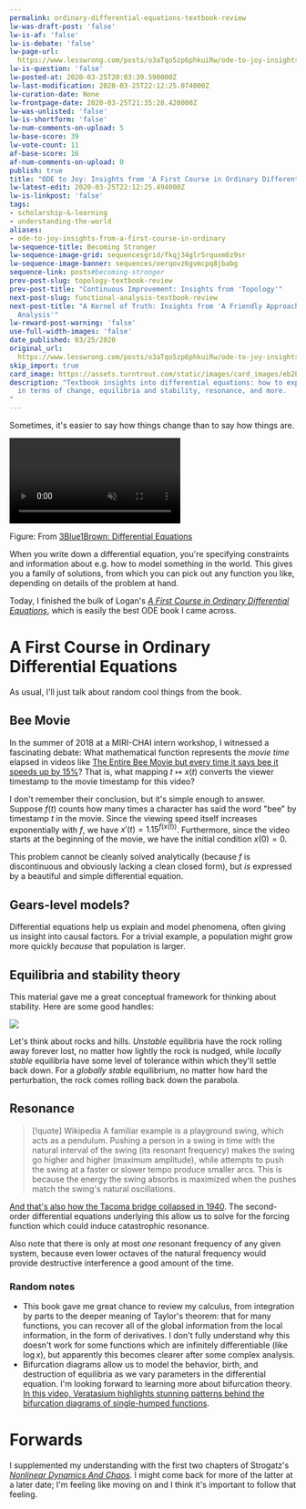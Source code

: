 ```yaml
---
permalink: ordinary-differential-equations-textbook-review
lw-was-draft-post: 'false'
lw-is-af: 'false'
lw-is-debate: 'false'
lw-page-url: 
  https://www.lesswrong.com/posts/o3aTqo5zp6phkuiRw/ode-to-joy-insights-from-a-first-course-in-ordinary
lw-is-question: 'false'
lw-posted-at: 2020-03-25T20:03:39.590000Z
lw-last-modification: 2020-03-25T22:12:25.074000Z
lw-curation-date: None
lw-frontpage-date: 2020-03-25T21:35:28.420000Z
lw-was-unlisted: 'false'
lw-is-shortform: 'false'
lw-num-comments-on-upload: 5
lw-base-score: 39
lw-vote-count: 11
af-base-score: 16
af-num-comments-on-upload: 0
publish: true
title: "ODE to Joy: Insights from 'A First Course in Ordinary Differential Equations'"
lw-latest-edit: 2020-03-25T22:12:25.494000Z
lw-is-linkpost: 'false'
tags:
- scholarship-&-learning
- understanding-the-world
aliases:
- ode-to-joy-insights-from-a-first-course-in-ordinary
lw-sequence-title: Becoming Stronger
lw-sequence-image-grid: sequencesgrid/fkqj34glr5rquxm6z9sr
lw-sequence-image-banner: sequences/oerqovz6gvmcpq8jbabg
sequence-link: posts#becoming-stronger
prev-post-slug: topology-textbook-review
prev-post-title: "Continuous Improvement: Insights from 'Topology'"
next-post-slug: functional-analysis-textbook-review
next-post-title: "A Kernel of Truth: Insights from 'A Friendly Approach to Functional
  Analysis'"
lw-reward-post-warning: 'false'
use-full-width-images: 'false'
date_published: 03/25/2020
original_url: 
  https://www.lesswrong.com/posts/o3aTqo5zp6phkuiRw/ode-to-joy-insights-from-a-first-course-in-ordinary
skip_import: true
card_image: https://assets.turntrout.com/static/images/card_images/eb2E5Eg.png
description: "Textbook insights into differential equations: how to express systems
  in terms of change, equilibria and stability, resonance, and more. 
"
---
```


Sometimes, it's easier to say how things change than to say how things are.

<video autoplay loop muted playsinline src="https://assets.turntrout.com/static/images/posts/WCYZkZ4.mp4" type="video/mp4"><source src="https://assets.turntrout.com/static/images/posts/WCYZkZ4.mp4" type="video/mp4"></video>

Figure: From [3Blue1Brown: Differential Equations](https://www.youtube.com/watch?v=p_di4Zn4wz4)

When you write down a differential equation, you're specifying constraints and information about e.g. how to model something in the world. This gives you a family of solutions, from which you can pick out any function you like, depending on details of the problem at hand.

Today, I finished the bulk of Logan's [_A First Course in Ordinary Differential Equations_](https://www.amazon.com/First-Course-Ordinary-Differential-Equations/dp/8132235274), which is easily the best ODE book I came across.

# A First Course in Ordinary Differential Equations

As usual, I'll just talk about random cool things from the book.

## Bee Movie

In the summer of 2018 at a MIRI-CHAI intern workshop, I witnessed a fascinating debate: What mathematical function represents the _movie time_ elapsed in videos like [The Entire Bee Movie but every time it says bee it speeds up by 15%](https://www.youtube.com/watch?v=JMG1Nl7uWko)? That is, what mapping $t \mapsto x(t)$ converts the viewer timestamp to the movie timestamp for this video?

I don't remember their conclusion, but it's simple enough to answer. Suppose $f(t)$ counts how many times a character has said the word "bee" by timestamp $t$ in the movie. Since the viewing speed itself increases exponentially with $f$, we have $x'(t) = 1.15^{f(x(t))}$. Furthermore, since the video starts at the beginning of the movie, we have the initial condition $x(0)=0$.

This problem cannot be cleanly solved analytically (because $f$ is discontinuous and obviously lacking a clean closed form), but _is_ expressed by a beautiful and simple differential equation.

## Gears-level models?

Differential equations help us explain and model phenomena, often giving us insight into causal factors. For a trivial example, a population might grow more quickly _because_ that population is larger.

## Equilibria and stability theory

This material gave me a great conceptual framework for thinking about stability. Here are some good handles:

![](https://assets.turntrout.com/static/images/posts/eb2E5Eg.avif)

Let's think about rocks and hills. _Unstable_ equilibria have the rock rolling away forever lost, no matter how lightly the rock is nudged, while _locally stable_ equilibria have some level of tolerance within which they'll settle back down. For a _globally stable_ equilibrium, no matter how hard the perturbation, the rock comes rolling back down the parabola.

## Resonance

> [!quote] Wikipedia
> A familiar example is a playground swing, which acts as a pendulum. Pushing a person in a swing in time with the natural interval of the swing (its resonant frequency) makes the swing go higher and higher (maximum amplitude), while attempts to push the swing at a faster or slower tempo produce smaller arcs. This is because the energy the swing absorbs is maximized when the pushes match the swing's natural oscillations.

[And that's also how the Tacoma bridge collapsed in 1940](https://www.youtube.com/watch?v=3mclp9QmCGs). The second-order differential equations underlying this allow us to solve for the forcing function which could induce catastrophic resonance.

Also note that there is only at most _one_ resonant frequency of any given system, because even lower octaves of the natural frequency would provide destructive interference a good amount of the time.

### Random notes

- This book gave me great chance to review my calculus, from integration by parts to the deeper meaning of Taylor's theorem: that for many functions, you can recover all of the global information from the local information, in the form of derivatives. I don't fully understand why this doesn't work for some functions which are infinitely differentiable (like $\log x$), but apparently this becomes clearer after some complex analysis.
- Bifurcation diagrams allow us to model the behavior, birth, and destruction of equilibria as we vary parameters in the differential equation. I'm looking forward to learning more about bifurcation theory. [In this video, Veratasium highlights stunning patterns behind the bifurcation diagrams of single-humped functions](https://www.youtube.com/watch?v=ovJcsL7vyrk).

# Forwards

I supplemented my understanding with the first two chapters of Strogatz's [_Nonlinear Dynamics And Chaos_](https://www.amazon.com/Nonlinear-Dynamics-Chaos-Applications-Nonlinearity/dp/0738204536). I might come back for more of the latter at a later date; I'm feeling like moving on and I think it's important to follow that feeling.